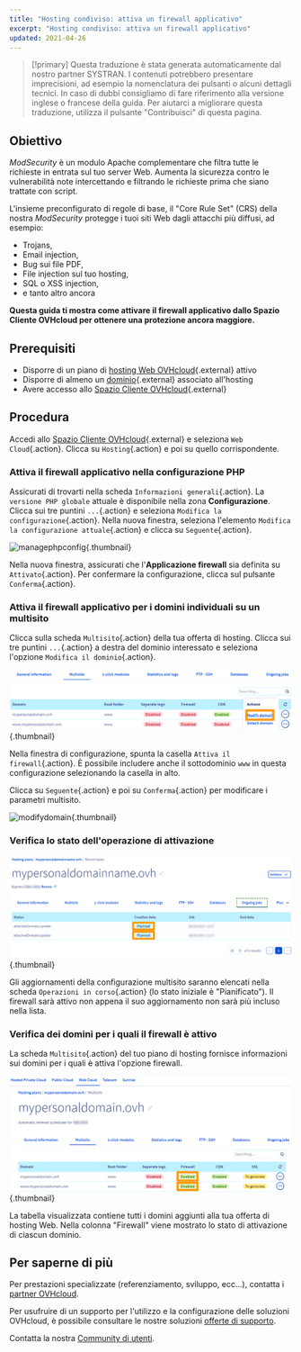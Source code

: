 ```yaml
---
title: "Hosting condiviso: attiva un firewall applicativo"
excerpt: "Hosting condiviso: attiva un firewall applicativo"
updated: 2021-04-26
---
```


> [!primary]
> Questa traduzione è stata generata automaticamente dal nostro partner SYSTRAN. I contenuti potrebbero presentare imprecisioni, ad esempio la nomenclatura dei pulsanti o alcuni dettagli tecnici. In caso di dubbi consigliamo di fare riferimento alla versione inglese o francese della guida. Per aiutarci a migliorare questa traduzione, utilizza il pulsante "Contribuisci" di questa pagina.
>

## Obiettivo

*ModSecurity* è un modulo Apache complementare che filtra tutte le richieste in entrata sul tuo server Web. Aumenta la sicurezza contro le vulnerabilità note intercettando e filtrando le richieste prima che siano trattate con script.

L'insieme preconfigurato di regole di base, il "Core Rule Set" (CRS) della nostra *ModSecurity* protegge i tuoi siti Web dagli attacchi più diffusi, ad esempio:

- Trojans,
- Email injection,
- Bug sui file PDF,
- File injection sul tuo hosting,
- SQL o XSS injection,
- e tanto altro ancora

**Questa guida ti mostra come attivare il firewall applicativo dallo Spazio Cliente OVHcloud per ottenere una protezione ancora maggiore.**

## Prerequisiti

- Disporre di un piano di [hosting Web OVHcloud](/links/web/hosting){.external} attivo
- Disporre di almeno un [dominio](/links/web/domains){.external} associato all'hosting
- Avere accesso allo [Spazio Cliente OVHcloud](/links/manager){.external}

## Procedura

Accedi allo [Spazio Cliente OVHcloud](/links/manager){.external} e seleziona `Web Cloud`{.action}. Clicca su `Hosting`{.action} e poi su quello corrispondente.

### Attiva il firewall applicativo nella configurazione PHP

Assicurati di trovarti nella scheda `Informazioni generali`{.action}. La `versione PHP globale` attuale è disponibile nella zona **Configurazione**. Clicca sui tre puntini `...`{.action} e seleziona `Modifica la configurazione`{.action}. Nella nuova finestra, seleziona l'elemento `Modifica la configurazione attuale`{.action} e clicca su `Seguente`{.action}.

![managephpconfig](/pages/assets/screens/control_panel/product-selection/web-cloud/web-hosting/general-information/application-firewall-step-2.png){.thumbnail}

Nella nuova finestra, assicurati che l'**Applicazione firewall** sia definita su `Attivato`{.action}. Per confermare la configurazione, clicca sul pulsante `Conferma`{.action}.

### Attiva il firewall applicativo per i domini individuali su un multisito

Clicca sulla scheda `Multisito`{.action} della tua offerta di hosting. Clicca sui tre puntini `...`{.action} a destra del dominio interessato e seleziona l'opzione `Modifica il dominio`{.action}.

![managemultisite](/pages/assets/screens/control_panel/product-selection/web-cloud/web-hosting/multisite/modify-a-domain-2.png){.thumbnail}

Nella finestra di configurazione, spunta la casella `Attiva il firewall`{.action}. È possibile includere anche il sottodominio `www` in questa configurazione selezionando la casella in alto.

Clicca su `Seguente`{.action} e poi su `Conferma`{.action} per modificare i parametri multisito.

![modifydomain](/pages/assets/screens/control_panel/product-selection/web-cloud/web-hosting/multisite/modify-a-domain-enable-firewall-step-1.png){.thumbnail}

### Verifica lo stato dell'operazione di attivazione

![gestione in corso](/pages/assets/screens/control_panel/product-selection/web-cloud/web-hosting/multisite/firewall-planned.png){.thumbnail}

Gli aggiornamenti della configurazione multisito saranno elencati nella scheda `Operazioni in corso`{.action} (lo stato iniziale è "Pianificato"). Il firewall sarà attivo non appena il suo aggiornamento non sarà più incluso nella lista.

### Verifica dei domini per i quali il firewall è attivo

La scheda `Multisito`{.action} del tuo piano di hosting fornisce informazioni sui domini per i quali è attiva l'opzione firewall.

![gerageenabled](/pages/assets/screens/control_panel/product-selection/web-cloud/web-hosting/multisite/firewall-enabled.png){.thumbnail}

La tabella visualizzata contiene tutti i domini aggiunti alla tua offerta di hosting Web. Nella colonna "Firewall" viene mostrato lo stato di attivazione di ciascun dominio.

## Per saperne di più

Per prestazioni specializzate (referenziamento, sviluppo, ecc...), contatta i [partner OVHcloud](/links/partner).

Per usufruire di un supporto per l'utilizzo e la configurazione delle soluzioni OVHcloud, è possibile consultare le nostre soluzioni [offerte di supporto](/links/support).

Contatta la nostra [Community di utenti](/links/community).